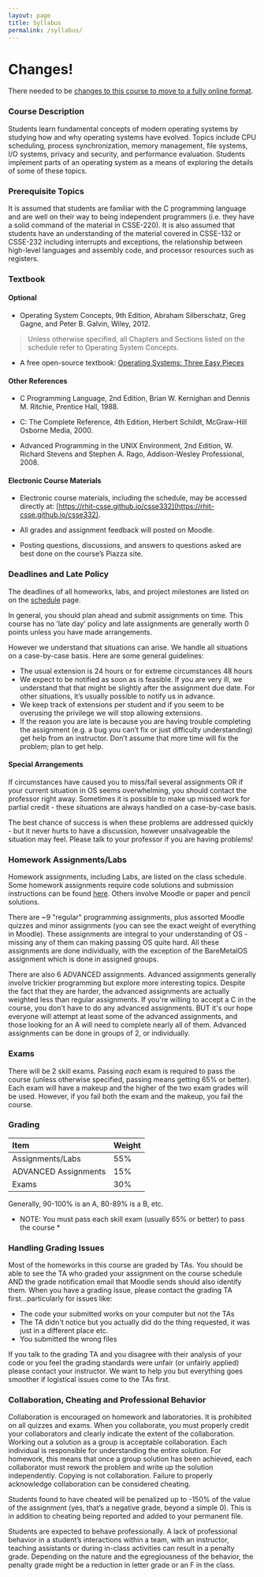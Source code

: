 ```yaml
---
layout: page
title: Syllabus
permalink: /syllabus/
---
```


# Changes!

There needed to be [changes to this course to move to a fully online format](covid19_revisions.md).

### Course Description

Students learn fundamental concepts of modern operating systems by studying how and why operating systems have evolved. Topics include CPU scheduling, process synchronization, memory management, file systems, I/O systems, privacy and security, and performance evaluation. Students implement parts of an operating system as a means of exploring the details of some of these topics.

### Prerequisite Topics

It is assumed that students are familiar with the C programming language and are well on their way to being independent programmers (i.e. they have a solid command of the material in CSSE-220). It is also assumed that students have an understanding of the material covered in CSSE-132 or CSSE-232 including interrupts and exceptions, the relationship between high-level languages and assembly code, and processor resources such as registers.

### Textbook

#### Optional

* Operating System Concepts, 9th Edition, Abraham Silberschatz, Greg Gagne, and Peter B. Galvin, Wiley, 2012.

> Unless otherwise specified, all Chapters and Sections listed on the schedule refer to Operating System Concepts.

* A free open-source textbook: [Operating Systems: Three Easy Pieces](http://pages.cs.wisc.edu/~remzi/OSTEP/)

#### Other References

* C Programming Language, 2nd Edition, Brian W. Kernighan and Dennis M. Ritchie, Prentice Hall, 1988.

* C: The Complete Reference, 4th Edition, Herbert Schildt, McGraw-Hill Osborne Media, 2000.

* Advanced Programming in the UNIX Environment, 2nd Edition, W. Richard Stevens and Stephen A. Rago, Addison-Wesley Professional, 2008.

#### Electronic Course Materials

* Electronic course materials, including the schedule, may be accessed directly at:
[https://rhit-csse.github.io/csse332](https://rhit-csse.github.io/csse332).

* All grades and assignment feedback will posted on Moodle.

* Posting questions, discussions, and answers to questions asked are best done on the course’s Piazza site.


### Deadlines and Late Policy

The deadlines of all homeworks, labs, and project milestones are listed on on the [schedule](https://rhit-csse.github.io/csse332/schedule.html) page.

In general, you should plan ahead and submit assignments on time. This course has no ’late day’ policy and late assignments are generally worth 0 points unless you have made arrangements.

However we understand that situations can arise. We handle all situations on a case-by-case basis. Here are some general guidelines:

* The usual extension is 24 hours or for extreme circumstances 48 hours
* We expect to be notified as soon as is feasible. If you are very ill, we understand that that might be slightly after the assignment due date. For other situations, it’s usually possible to notify us in advance.
* We keep track of extensions per student and if you seem to be overusing the privilege we will stop allowing extensions.
* If the reason you are late is because you are having trouble completing the assignment (e.g. a bug you can’t fix or just difficulty understanding) get help from an instructor. Don’t assume that more time will fix the problem; plan to get help.

#### Special Arrangements

If circumstances have caused you to miss/fail several assignments OR
if your current situation in OS seems overwhelming, you should contact
the professor right away.  Sometimes it is possible to make up missed
work for partial credit - these situations are always handled on a
case-by-case basis.

The best chance of success is when these problems are addressed
quickly - but it never hurts to have a discussion, however
unsalvageable the situation may feel.  Please talk to your professor
if you are having problems!

### Homework Assignments/Labs

Homework assignments, including Labs, are listed on the class
schedule. Some homework assignments require code solutions and
submission instructions can be found
[here](https://github.com/RHIT-CSSE/csse332/blob/master/Docs/getting_and_submitting_code.md). Others
involve Moodle or paper and pencil solutions.

There are ~9 "regular" programming assignments, plus assorted Moodle
quizzes and minor assignments (you can see the exact weight of
everything in Moodle).  These assignments are integral to your
understanding of OS - missing any of them can making passing OS quite
hard.  All these assignments are done individually, with the exception
of the BareMetalOS assignment which is done in assigned groups.

There are also 6 ADVANCED assignments.  Advanced assignments generally
involve trickier programming but explore more interesting topics.
Despite the fact that they are harder, the advanced assignments are
actually weighted less than regular assignments.  If you're willing to
accept a C in the course, you don't have to do any advanced
assignments.  BUT it's our hope everyone will attempt at least some of
the advanced assignments, and those looking for an A will need to
complete nearly all of them.  Advanced assignments can be done in
groups of 2, or individually.

### Exams

There will be 2 skill exams.  Passing *each* exam is required to pass
the course (unless otherwise specified, passing means getting 65% or
better).  Each exam will have a makeup and the higher of the two exam
grades will be used.  However, if you fail both the exam and the
makeup, you fail the course.

### Grading

| Item                  | Weight |
| :-------------------- | :----- |
| Assignments/Labs      | 55%    |
| ADVANCED  Assignments | 15%    |
| Exams                 | 30%    |


Generally, 90-100% is an A, 80-89% is a B, etc.

* NOTE: You must pass each skill exam (usually 65% or better) to pass the course *

### Handling Grading Issues

Most of the homeworks in this course are graded by TAs.  You should be able to see the TA who graded your assignment on the course schedule AND the grade notification email that Moodle sends should also identify them.  When you have a grading issue, please contact the grading TA first...particularly for issues like:

+ The code your submitted works on your computer but not the TAs
+ The TA didn't notice but you actually did do the thing requested, it was just in a different place etc.
+ You submitted the wrong files

If you talk to the grading TA and you disagree with their analysis of your code or you feel the grading standards were unfair (or unfairly applied) please contact your instructor.  We want to help you but everything goes smoother if logistical issues come to the TAs first.

### Collaboration, Cheating and Professional Behavior

Collaboration is encouraged on homework and laboratories. It is prohibited on all quizzes and exams. When you collaborate, you must properly credit your collaborators and clearly indicate the extent of the collaboration. Working out a solution as a group is acceptable collaboration. Each individual is responsible for understanding the entire solution. For homework, this means that once a group solution has been achieved, each collaborator must rework the problem and write up the solution independently. Copying is not collaboration. Failure to properly acknowledge collaboration can be considered cheating.

Students found to have cheated will be penalized up to -150% of the value of the assignment (yes, that’s a negative grade, beyond a simple 0). This is in addition to cheating being reported and added to your permanent file.

Students are expected to behave professionally. A lack of professional behavior in a student’s interactions within a team, with an instructor, teaching assistants or during in-class activities can result in a penalty grade. Depending on the nature and the egregiousness of the behavior, the penalty grade might be a reduction in letter grade or an F in the class.

